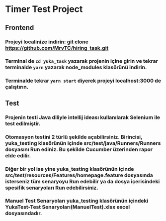 # Timer Test Project 

## Frontend 

### Projeyi localinize indirin: git clone https://github.com/MrvTC/hiring_task.git

### Terminal de `cd yuka_task` yazarak projenin içine girin ve tekrar terminalde `yarn` yazarak node_modules klasörünü indirin.

### Terminalde tekrar `yarn start` diyerek projeyi localhost:3000 de çalıştırın.

## Test 

### Projenin testi Java diliyle intellij ideası kullanılarak Selenium ile test edilmiştir.

### Otomasyon testini 2 türlü şekilde açabilirsiniz. Birincisi, yuka_testing klasörünün içinde src/test/java/Runners/Runners dosyasını Run ediniz. Bu şekilde Cucumber üzerinden rapor elde edilir. 

### Diğer bir yol ise yine yuka_testing klasörünün içinde src/test/resources/Features/homepage.feature dosyasında isterseniz tüm senaryoyu Run edebilir ya da dosya içerisindeki spesifik senaryoları Run edebilirsiniz.

### Manuel Test Senaryoları yuka_testing klasörünün içindeki YukaTest-Test Senaryoları(ManuelTest).xlsx excel dosyasındadır. 
